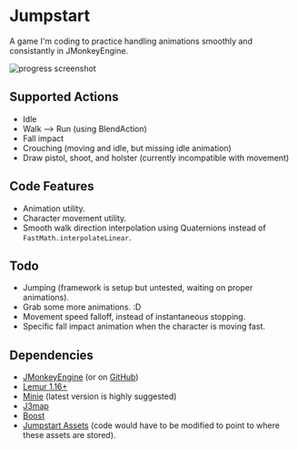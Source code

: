 # Jumpstart
A game I'm coding to practice handling animations smoothly and consistantly in JMonkeyEngine.

![progress screenshot](https://github.com/codex128/Jumpstart/blob/master/assets/Textures/progress1.png?raw=true)

## Supported Actions
* Idle
* Walk --> Run (using BlendAction)
* Fall impact
* Crouching (moving and idle, but missing idle animation)
* Draw pistol, shoot, and holster (currently incompatible with movement)

## Code Features
* Animation utility.
* Character movement utility.
* Smooth walk direction interpolation using Quaternions instead of `FastMath.interpolateLinear`.

## Todo
* Jumping (framework is setup but untested, waiting on proper animations).
* Grab some more animations. :D
* Movement speed falloff, instead of instantaneous stopping.
* Specific fall impact animation when the character is moving fast.

## Dependencies
* [JMonkeyEngine](https://jmonkeyengine.org/) (or on [GitHub](https://github.com/jMonkeyEngine/jmonkeyengine))
* [Lemur 1.16+](https://github.com/jMonkeyEngine-Contributions/Lemur)
* [Minie](https://github.com/stephengold/Minie) (latest version is highly suggested)
* [J3map](https://github.com/codex128/J3map)
* [Boost](https://github.com/codex128/Boost)
* [Jumpstart Assets](https://github.com/codex128/JumpstartAssetKit) (code would have to be modified to point to where these assets are stored).
